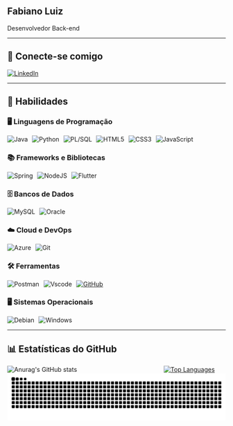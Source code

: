 ## Fabiano Luiz  
Desenvolvedor Back-end  

---

## 📌 Conecte-se comigo  
[![LinkedIn](https://img.shields.io/badge/LinkedIn-0077B5?style=for-the-badge&logo=linkedin&logoColor=white)](https://www.linkedin.com/in/fabiano-luiz-a336161b4/)  

---

## 🚀 Habilidades  

### 🖥️ Linguagens de Programação  

<div style="display: flex; flex-wrap: wrap; gap: 10px;">
    <img src="https://img.shields.io/badge/java-%23ED8B00.svg?style=for-the-badge&logo=openjdk&logoColor=white" alt="Java">
    <img src="https://img.shields.io/badge/python-3670A0?style=for-the-badge&logo=python&logoColor=ffdd54" alt="Python">
    <img src="https://img.shields.io/badge/PL%2FSQL-FFFFFF?style=for-the-badge&logo=oracle&logoColor=FF0000&labelColor=FFFFFF&color=FF0000" alt="PL/SQL">
    <img src="https://img.shields.io/badge/HTML5-E34F26?style=for-the-badge&logo=html5&logoColor=white" alt="HTML5">
    <img src="https://img.shields.io/badge/CSS3-1572B6?style=for-the-badge&logo=css3&logoColor=white" alt="CSS3">
    <img src="https://img.shields.io/badge/JavaScript-F7DF1E?style=for-the-badge&logo=javascript&logoColor=black" alt="JavaScript">
</div>


### 📚 Frameworks e Bibliotecas  
<div style="display: flex; flex-wrap: wrap; gap: 10px;">
    <img src="https://img.shields.io/badge/spring-%236DB33F.svg?style=for-the-badge&logo=spring&logoColor=white" alt="Spring">
    <img src="https://img.shields.io/badge/node.js-6DA55F?style=for-the-badge&logo=node.js&logoColor=white" alt="NodeJS">
    <img src="https://img.shields.io/badge/Flutter-02569B?style=for-the-badge&logo=flutter&logoColor=white" alt="Flutter">
</div>

### 🗄️ Bancos de Dados  
<div style="display: flex; flex-wrap: wrap; gap: 10px;">
    <img src="https://img.shields.io/badge/MySQL-00000F?style=for-the-badge&logo=mysql&logoColor=white" alt="MySQL">
    <img src="https://img.shields.io/badge/Oracle-F80000?style=for-the-badge&logo=oracle&logoColor=white" alt="Oracle">
</div>

### ☁️ Cloud e DevOps  
<div style="display: flex; flex-wrap: wrap; gap: 10px;">
    <img src="https://img.shields.io/badge/Azure-blue?style=for-the-badge&logo=microsoft%20azure&logoColor=white" alt="Azure">
    <img src="https://img.shields.io/badge/GIT-E44C30?style=for-the-badge&logo=git&logoColor=white" alt="Git">
</div>

### 🛠️ Ferramentas  
<div style="display: flex; flex-wrap: wrap; gap: 10px;">
    <img src="https://img.shields.io/badge/Postman-FF6C37.svg?style=for-the-badge&logo=Postman&logoColor=white" alt="Postman">
    <img src="https://img.shields.io/badge/Vscode-007ACC?style=for-the-badge&logo=visual-studio-code&logoColor=white" alt="Vscode">
    <a href="https://docs.github.com/">
        <img src="https://img.shields.io/badge/GitHub-000?style=for-the-badge&logo=github&logoColor=30A3DC" alt="GitHub">
    </a>
</div>

### 🖥️ Sistemas Operacionais  
<div style="display: flex; flex-wrap: wrap; gap: 10px;">
    <img src="https://img.shields.io/badge/Debian-D70A53?style=for-the-badge&logo=debian&logoColor=white" alt="Debian">
    <img src="https://img.shields.io/badge/Windows-000?style=for-the-badge&logo=windows&logoColor=2CA5E0" alt="Windows">
</div>


---

## 📊 Estatísticas do GitHub  
<div style="display: flex; flex-wrap: wrap; gap: 200px;">
    <img src="https://github-readme-stats.vercel.app/api?username=FabianoLuiz3103&show_icons=true&include_all_commits=true&theme=blue-green" alt="Anurag's GitHub stats">
    <a href="https://github.com/FabianoLuiz3103/github-readme-stats">
        <img src="https://github-readme-stats.vercel.app/api/top-langs/?username=FabianoLuiz3103&layout=pie" alt="Top Languages">
    </a>
</div>



<picture>
  <source media="(prefers-color-scheme: dark)" srcset="https://raw.githubusercontent.com/FabianoLuiz3103/FabianoLuiz3103/output/github-contribution-grid-snake-dark.svg">
  <source media="(prefers-color-scheme: light)" srcset="https://raw.githubusercontent.com/FabianoLuiz3103/FabianoLuiz3103/output/github-contribution-grid-snake.svg">
  <img alt="github contribution grid snake animation" src="https://raw.githubusercontent.com/FabianoLuiz3103/FabianoLuiz3103/output/github-contribution-grid-snake.svg">
</picture>
